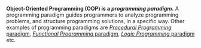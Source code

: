 <panel type="danger" header="**`W4.2` Can implement classes** :star:" expandable no-close>

<panel type="danger" header="`W4.2a` Can describe OOP at a higher level :star:" expandable>

**Object-Oriented Programming (OOP) is a _programming paradigm_.** A programming paradigm guides programmers to analyze programming problems, and structure programming solutions, in a specific way. Other examples of programming paradigms are [_Procedural Programming_ paradigm](https://en.wikipedia.org/wiki/Procedural_programming), [_Functional Programming_ paradigm](https://en.wikipedia.org/wiki/Functional_programming), [_Logic Programming_ paradigm](https://en.wikipedia.org/wiki/Logic_programming) etc.

<!-- to be converted to a proper setion in the book -->

</panel>

<panel type="danger" header="`W4.2b` Can describe how OOP relates to the real world :star:" expandable>
  <include src="../../book/oopDesign/objects/basic/full.md" />
  <panel header=":dart: Evidence" expanded>

<include src="../../book/oopDesign/objects/basic/q-essay-describeObjectInScenario.md" />

  </panel>
</panel>

<panel type="danger" header="`W4.2c` Can explain the relationship between classes and objects :star:" expandable>
  <include src="../../book/oopDesign/classes/basic/full.md" />
  <panel header=":dart: Evidence" expanded>

<include src="../../book/oopDesign/classes/basic/q-essay-identifyClassesAndObjects.md" />

  </panel>
</panel>

</panel>
